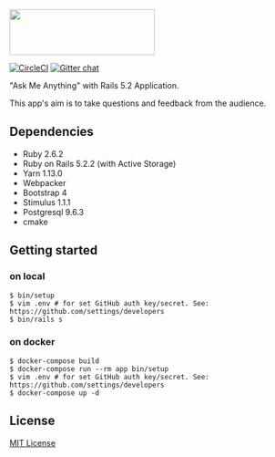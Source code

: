 <img src="https://github.com/yhirano55/ama/blob/master/app/assets/images/logo.png?raw=true" width="255" height="80" alt="">

[![CircleCI](https://circleci.com/gh/yhirano55/ama.svg?style=svg)](https://circleci.com/gh/yhirano55/ama)
[![Gitter chat](https://badges.gitter.im/gitterHQ/gitter.png)](https://gitter.im/ama-rails/Lobby?utm_source=share-link&utm_medium=link&utm_campaign=share-link)

"Ask Me Anything" with Rails 5.2 Application.

This app's aim is to take questions and feedback from the audience.

## Dependencies

- Ruby 2.6.2
- Ruby on Rails 5.2.2 (with Active Storage)
- Yarn 1.13.0
- Webpacker
- Bootstrap 4
- Stimulus 1.1.1
- Postgresql 9.6.3
- cmake

## Getting started

### on local

```
$ bin/setup
$ vim .env # for set GitHub auth key/secret. See: https://github.com/settings/developers
$ bin/rails s
```

### on docker

```
$ docker-compose build
$ docker-compose run --rm app bin/setup
$ vim .env # for set GitHub auth key/secret. See: https://github.com/settings/developers
$ docker-compose up -d
```

## License

[MIT License](https://opensource.org/licenses/MIT)
